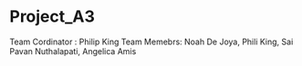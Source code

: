 # Project_A3
Team Cordinator : Philip King
Team Memebrs: Noah De Joya, Phili King, Sai Pavan Nuthalapati, Angelica Amis
